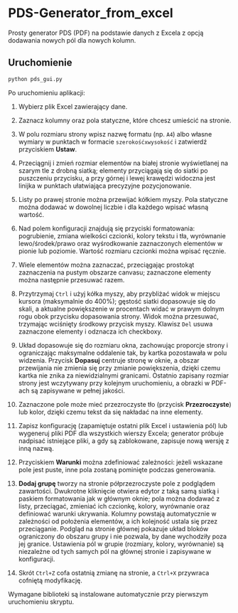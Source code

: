 # PDS-Generator_from_excel

Prosty generator PDS (PDF) na podstawie danych z Excela z opcją dodawania nowych pól dla nowych kolumn.

## Uruchomienie

```bash
python pds_gui.py
```

Po uruchomieniu aplikacji:

1. Wybierz plik Excel zawierający dane.
2. Zaznacz kolumny oraz pola statyczne, które chcesz umieścić na stronie.
3. W polu rozmiaru strony wpisz nazwę formatu (np. `A4`) albo własne wymiary w punktach w formacie `szerokośćxwysokość` i zatwierdź przyciskiem **Ustaw**.
4. Przeciągnij i zmień rozmiar elementów na białej stronie wyświetlanej na szarym tle z drobną siatką; elementy przyciągają się do siatki po puszczeniu przycisku, a przy górnej i lewej krawędzi widoczna jest linijka w punktach ułatwiająca precyzyjne pozycjonowanie.
5. Listy po prawej stronie można przewijać kółkiem myszy. Pola statyczne można dodawać w dowolnej liczbie i dla każdego wpisać własną wartość.
6. Nad polem konfiguracji znajdują się przyciski formatowania: pogrubienie, zmiana wielkości czcionki, kolory tekstu i tła, wyrównanie lewo/środek/prawo oraz wyśrodkowanie zaznaczonych elementów w pionie lub poziomie. Wartość rozmiaru czcionki można wpisać ręcznie.
7. Wiele elementów można zaznaczać, przeciągając prostokąt zaznaczenia na pustym obszarze canvasu; zaznaczone elementy można następnie przesuwać razem.
8. Przytrzymaj `Ctrl` i użyj kółka myszy, aby przybliżać widok w miejscu kursora (maksymalnie do 400%); gęstość siatki dopasowuje się do skali, a aktualne powiększenie w procentach widać w prawym dolnym rogu obok przycisku dopasowania strony. Widok można przesuwać, trzymając wciśnięty środkowy przycisk myszy. Klawisz `Del` usuwa zaznaczone elementy i odznacza ich checkboxy.
9. Układ dopasowuje się do rozmiaru okna, zachowując proporcje strony i ograniczając maksymalne oddalenie tak, by kartka pozostawała w polu widzenia. Przycisk **Dopasuj** centruje stronę w oknie, a obszar przewijania nie zmienia się przy zmianie powiększenia, dzięki czemu kartka nie znika za niewidzialnymi granicami. Ostatnio zapisany rozmiar strony jest wczytywany przy kolejnym uruchomieniu, a obrazki w PDF-ach są zapisywane w pełnej jakości.
10. Zaznaczone pole może mieć przezroczyste tło (przycisk **Przezroczyste**) lub kolor, dzięki czemu tekst da się nakładać na inne elementy.
11. Zapisz konfigurację (zapamiętuje ostatni plik Excel i ustawienia pól) lub wygeneruj pliki PDF dla wszystkich wierszy Excela; generator próbuje nadpisać istniejące pliki, a gdy są zablokowane, zapisuje nową wersję z inną nazwą.
12. Przyciskiem **Warunki** można zdefiniować zależności: jeżeli wskazane pole jest puste, inne pola zostaną pominięte podczas generowania.
13. **Dodaj grupę** tworzy na stronie półprzezroczyste pole z podglądem zawartości. Dwukrotne kliknięcie otwiera edytor z taką samą siatką i paskiem formatowania jak w głównym oknie; pola można dodawać z listy, przeciągać, zmieniać ich czcionkę, kolory, wyrównanie oraz definiować warunki ukrywania. Kolumny powstają automatycznie w zależności od położenia elementów, a ich kolejność ustala się przez przeciąganie. Podgląd na stronie głównej pokazuje układ bloków ograniczony do obszaru grupy i nie pozwala, by dane wychodziły poza jej granice.
    Ustawienia pól w grupie (rozmiary, kolory, wyrównanie) są niezależne od tych samych pól na głównej stronie i zapisywane w konfiguracji.

14. Skrót `Ctrl+Z` cofa ostatnią zmianę na stronie, a `Ctrl+X` przywraca cofniętą modyfikację.

Wymagane biblioteki są instalowane automatycznie przy pierwszym uruchomieniu skryptu.

